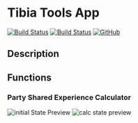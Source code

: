 # Tibia Tools App 
[![Build Status](https://travis-ci.org/MiCLeal/tibia-gameplay-tools-app.svg?branch=master)](https://travis-ci.org/MiCLeal/tibia-gameplay-tools-app) [![Build Status](https://ci.appveyor.com/api/projects/status/github/MiCLeal/tibia-gameplay-tools-app?branch=master&svg=true)](https://ci.appveyor.com/project/MiCLeal/tibia-gameplay-tools-app) 
[![GitHub](https://img.shields.io/github/license/mashape/apistatus.svg)](https://opensource.org/licenses/MIT)

## Description

## Functions

### Party Shared Experience Calculator


![initial State Preview](https://i.imgur.com/xHlNnMi.png) ![calc state preview](https://i.imgur.com/xmmgj1j.png)
